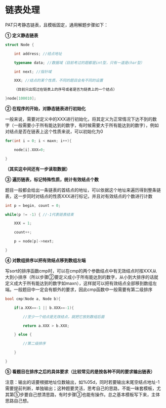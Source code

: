 # 链表处理

PAT只考静态链表，且模板固定，通用解题步骤如下：

**① 定义静态链表**

```c++
struct Node {

	int address; //结点地址

	typename data; //数据域（目前考过的题都是int型，只有一道是char型）

	int next; //指针域

	XXX; //结点的某个性质，不同的题目会有不同的设置

	（目前只出现过在链表上的序号或者是否为链表上的一个结点）

}node[100010];
```

**② 在程序的开始，对静态链表进行初始化**

一般来说，需要对定义中的XXX进行初始化，将其定义为正常情况下达不到的数字（一般需要小于所有能达到的数字，有时候需要大于所有能达到的数字），例如对结点是否在链表上这个性质来说，可以初始化为0

```c++
for(int i = 0; i < maxn; i++){

	node[i].XXX=0;

}
```

**（其实这中间还有一步读取数据）**

**③ 遍历链表，标记特殊性质，统计有效结点个数**

题目一般都会给出一条链表的首结点的地址，可以依据这个地址来遍历得到整条链表，这一步同时对结点的性质XXX进行标记，并且对有效结点的个数进行计数

```c++
int p = begin, count = 0;

while(p != -1) { //-1代表链表结束

	XXX = 1;

	count++;

	p = node[p]->next;

}
```

**④ 对数组排序以把有效结点移到数组左端**

写sort的排序函数cmp时，可以在cmp的两个参数结点中有无效结点时按XXX从大到小排序（所以步骤②要定义成小于所有能达到的数字，从小到大排序的话就定义成大于所有能达到的数字如maxn），这样就可以把有效结点全部移到数组左端。一般题目中一定会有额外的要求，因此cmp函数中一般需要有第二级排序

```c++
bool cmp(Node a, Node b){

	if(a.XXX==-1 || b.XXX==-1){

		//至少一个结点是无效结点，就把它放到数组后面

		return a.XXX > b.XXX;

	} else {

		//第二级排序

	}

}
```

**⑤ 看题目在排序之后的具体要求（比较常见的是按各种不同的要求输出链表）**

注意：输出的话要根据地址位数输出，如%05d，同时若要输出末尾空结点地址-1需要提前判断，单独输出；这种题要灵活，思考自己的思路，不能一昧套模板，尤其第⑤步要自己想清思路，有时步骤③也能有操作。总之基本模板写下来，主体思路自己想。